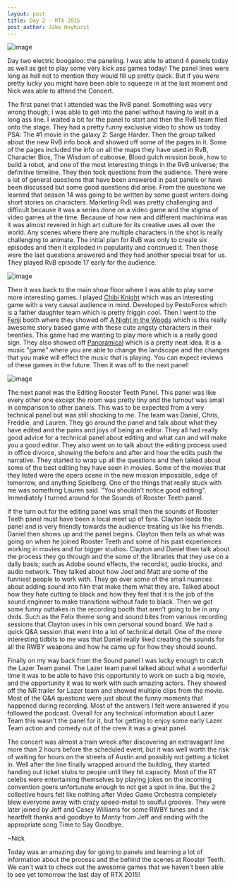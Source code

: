 ```yaml
--- 
layout: post
title: Day 2 - RTX 2015
post_author: Jake Hayhurst
---
```


![image](http://i.imgur.com/ApV2VYn.jpg "This is a line for a line; nothing out of the ordinary here")


Day two electric boogaloo: the paneling. I was able to attend 4 panels today as well as get to play some very kick ass games today! The panel lines were long as hell not to mention they would fill up pretty quick. But if you were pretty lucky you might have been able to squeeze in at the last moment and Nick was able to attend the Concert.

The first panel that I attended was the RvB panel. Something was very wrong though; I was able to get into the panel without having to wait in a long ass line. I waited a bit for the panel to start and then the RvB team filed onto the stage. They had a pretty funny exclusive video to show us today. PSA: The #1 movie in the galaxy 2: Sarge Harder. Then the group talked about the new RvB info book and showed off some of the pages in it. Some of the pages included the info on all the maps they have used in RvB, Character Bios, The Wisdom of caboose, Blood gulch mission book, how to build a robot, and one of the most interesting things in the RvB universe; the definitive timeline. They then took questions from the audience. There were a lot of general questions that have been answered in past panels or have been discussed but some good questions did arise. From the questions we learned that season 14 was going to be written by some guest writers doing short stories on characters. Marketing RvB was pretty challenging and difficult because it was a series done on a video game and the stigma of video games at the time. Because of how new and different machinima was it was almost revered in high art culture for its creative uses all over the world. Any scenes where there are multiple characters in the shot is really challenging to animate. The initial plan for RvB was only to create six episodes and then it exploded in popularity and continued it. Then those were the last questions answered and they had another special treat for us. They played RvB episode 17 early for the audience.


![image](http://i.imgur.com/WyYpO4v.jpg "We need to have a new plague or something like holy shit so many people")


Then it was back to the main show floor where I was able to play some more interesting games. I played [Chibi Knight](http://store.steampowered.com/app/283080/) which was an interesting game with a very causal audience in mind. Developed by PestoForce which is a father daughter team which is pretty friggin cool. Then I went to the [Fenji](http://finji.co/) booth where they showed off [A Night in the Woods](http://www.nightinthewoods.com/) which is this really awesome story based game with these cute angsty characters in their twenties. This game had me wanting to play more which is a really good sign. They also showed off [Panoramical](http://www.panoramic.al/) which is a pretty neat idea. It is a music "game" where you are able to change the landscape and the changes that you make will effect the music that is playing. You can expect reviews of these games in the future. Then it was off to the next panel!


![image](http://i.imgur.com/Ro9I0V8.jpg "Such a tiny room for such an extremely technical panel")


The next panel was the Editing Rooster Teeth Panel. This panel was like every other one except the room was pretty tiny and the turnout was small in comparison to other panels. This was to be expected from a very technical panel but was still shocking to me. The team was Daniel, Chris, Freddie, and Lauren. They go around the panel and talk about what they have edited and the pains and joys of being an editor. They all had really good advice for a technical panel about editing and what can and will make you a good editor. They also went on to talk about the editing process used in office divorce, showing the before and after and how the edits push the narrative. They started to wrap up all the questions and then talked about some of the best editing hey have seen in movies. Some of the movies that they listed were the opera scene in the new mission impossible, edge of tomorrow, and anything Spielberg. One of the things that really stuck with me was something Lauren said. "You shouldn't notice good editing". Immediately I turned around for the Sounds of Rooster Teeth panel.


If the turn out for the editing panel was small then the sounds of Rooster Teeth panel must have been a local meet up of fans. Clayton leads the panel and is very friendly towards the audience treating us like his friends. Daniel then shows up and the panel begins. Clayton then tells us what was going on when he joined Rooster Teeth and some of his past experiences working in movies and for bigger studios. Clayton and Daniel then talk about the process they go through and the some of the libraries that they use on a daily basis; such as Adobe sound effects, the recordist, audio blocks, and audio network. They talked about how Joel and Matt are some of the funniest people to work with. They go over some of the small nuances about adding sound into film that make them what they are. Talked about how they hate cutting to black and how they feel that it is the job of the sound engineer to make transitions without fade to black. Then we got some funny outtakes in the recording booth that aren’t going to be in any dvds. Such as the Felix theme song and sound bites from various recording sessions that Clayton uses in his own personal sound board. We had a quick Q&A session that went into a lot of technical detail. One of the more interesting tidbits to me was that Daniel really liked creating the sounds for all the RWBY weapons and how he came up for how they should sound.


Finally on my way back from the Sound panel I was lucky enough to catch the Lazer Team panel. The Lazer team panel talked about what a wonderful time it was to be able to have this opportunity to work on such a big movie, and the opportunity it was to work with such amazing actors. They showed off the NR trailer for Lazer team and showed multiple clips from the movie. Most of the Q&A questions were just about the funny moments that happened during recording. Most of the answers I felt were answered if you followed the podcast. Overall for any technical information about Lazer Team this wasn't the panel for it, but for getting to enjoy some early Lazer Team action and comedy out of the crew it was a great panel. 


The concert was almost a train wreck after discovering an extravagant line more than 2 hours before the scheduled event, but it was well worth the risk of waiting for hours on the streets of Austin and possibly not getting a ticket in. Well after the line finally wrapped around the building, they started handing out ticket stubs to people until they hit capacity. Most of the RT celebs were entertaining themselves by playing jokes on the incoming convention goers unfortunate enough to not get a spot in line. But the 2 collective hours felt like nothing after Video Game Orchestra completely blew everyone away with crazy speed-metal to soulful grooves. They were later joined by Jeff and Casey Williams for some RWBY tunes and a heartfelt thanks and goodbye to Monty from Jeff and ending with the appropriate song Time to Say Goodbye.

~Nick


Today was an amazing day for going to panels and learning a lot of information about the process and the behind the scenes at Rooster Teeth. We can't wait to check out the awesome games that we haven't been able to see yet tomorrow the last day of RTX 2015!